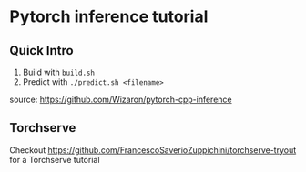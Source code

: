 # Pytorch inference tutorial

## Quick Intro
1. Build with `build.sh`
2. Predict with `./predict.sh <filename>`

source: https://github.com/Wizaron/pytorch-cpp-inference

## Torchserve 
Checkout https://github.com/FrancescoSaverioZuppichini/torchserve-tryout for a Torchserve tutorial

